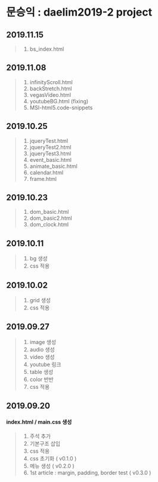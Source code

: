 # 문승익 : daelim2019-2 project

## 2019.11.15
> 1. bs_index.html

## 2019.11.08
> 1. infinityScroll.html
> 2. backStretch.html
> 3. vegasVideo.html
> 4. youtubeBG.html (fixing)
> 5. MSI-html5.code-snippets

## 2019.10.25
> 1. jqueryTest.html
> 2. jqueryTest2.html
> 3. jqueryTest3.html
> 4. event_basic.html
> 5. animate_basic.html
> 6. calendar.html
> 7. frame.html


## 2019.10.23
> 1. dom_basic.html
> 2. dom_basic2.html
> 3. dom_clock.html

## 2019.10.11
> 1. bg 생성
> 2. css 적용

## 2019.10.02
> 1. grid 생성
> 2. css 적용

## 2019.09.27
> 1. image 생성
> 2. audio 생성
> 3. video 생성
> 4. youtube 링크
> 5. table 생성
> 6. color 반반
> 2. css 적용

## 2019.09.20
#### index.html / main.css 생성
> 1. 주석 추가 <br>
> 2. 기본구조 삽입
> 3. css 적용
> 4. css 초기화 ( v0.1.0 )
> 5. 메뉴 생성 ( v0.2.0 )
> 6. 1st article : margin, padding, border test ( v0.3.0 )
